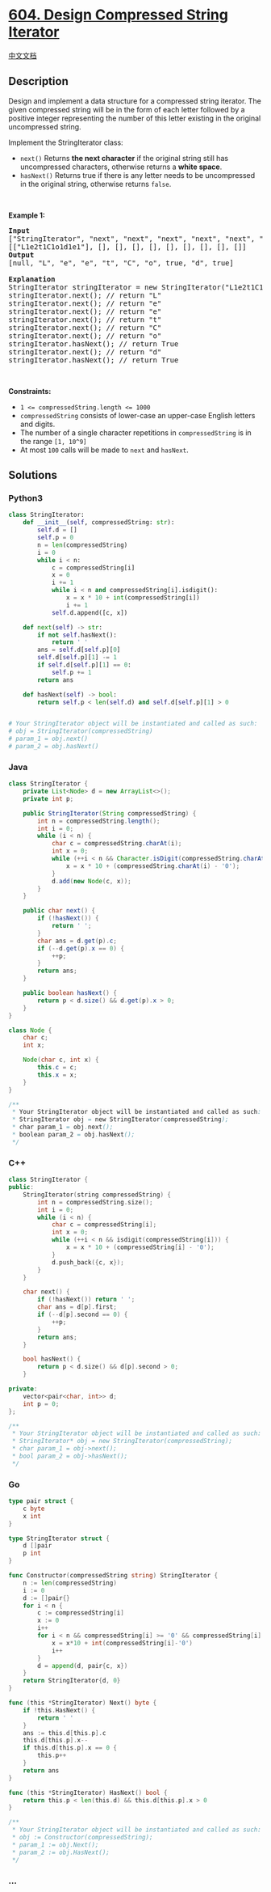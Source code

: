 # [604. Design Compressed String Iterator](https://leetcode.com/problems/design-compressed-string-iterator)

[中文文档](/solution/0600-0699/0604.Design%20Compressed%20String%20Iterator/README.md)

## Description

<p>Design and implement a data structure for a compressed string iterator. The given compressed string will be in the form of each letter followed by a positive integer representing the number of this letter existing in the original uncompressed string.</p>

<p>Implement the&nbsp;StringIterator class:</p>

<ul>
	<li><code>next()</code>&nbsp;Returns <strong>the next character</strong> if the original string still has uncompressed characters, otherwise returns a <strong>white space</strong>.</li>
	<li><code>hasNext()</code>&nbsp;Returns true if&nbsp;there is any letter needs to be uncompressed in the original string, otherwise returns <code>false</code>.</li>
</ul>

<p>&nbsp;</p>
<p><strong class="example">Example 1:</strong></p>

<pre>
<strong>Input</strong>
[&quot;StringIterator&quot;, &quot;next&quot;, &quot;next&quot;, &quot;next&quot;, &quot;next&quot;, &quot;next&quot;, &quot;next&quot;, &quot;hasNext&quot;, &quot;next&quot;, &quot;hasNext&quot;]
[[&quot;L1e2t1C1o1d1e1&quot;], [], [], [], [], [], [], [], [], []]
<strong>Output</strong>
[null, &quot;L&quot;, &quot;e&quot;, &quot;e&quot;, &quot;t&quot;, &quot;C&quot;, &quot;o&quot;, true, &quot;d&quot;, true]

<strong>Explanation</strong>
StringIterator stringIterator = new StringIterator(&quot;L1e2t1C1o1d1e1&quot;);
stringIterator.next(); // return &quot;L&quot;
stringIterator.next(); // return &quot;e&quot;
stringIterator.next(); // return &quot;e&quot;
stringIterator.next(); // return &quot;t&quot;
stringIterator.next(); // return &quot;C&quot;
stringIterator.next(); // return &quot;o&quot;
stringIterator.hasNext(); // return True
stringIterator.next(); // return &quot;d&quot;
stringIterator.hasNext(); // return True
</pre>

<p>&nbsp;</p>
<p><strong>Constraints:</strong></p>

<ul>
	<li><code>1 &lt;=&nbsp;compressedString.length &lt;= 1000</code></li>
	<li><code>compressedString</code> consists of lower-case an upper-case English letters and digits.</li>
	<li>The number of a single character repetitions in&nbsp;<code>compressedString</code> is in the range <code>[1, 10^9]</code></li>
	<li>At most <code>100</code> calls will be made to <code>next</code> and <code>hasNext</code>.</li>
</ul>

## Solutions

<!-- tabs:start -->

### **Python3**

```python
class StringIterator:
    def __init__(self, compressedString: str):
        self.d = []
        self.p = 0
        n = len(compressedString)
        i = 0
        while i < n:
            c = compressedString[i]
            x = 0
            i += 1
            while i < n and compressedString[i].isdigit():
                x = x * 10 + int(compressedString[i])
                i += 1
            self.d.append([c, x])

    def next(self) -> str:
        if not self.hasNext():
            return ' '
        ans = self.d[self.p][0]
        self.d[self.p][1] -= 1
        if self.d[self.p][1] == 0:
            self.p += 1
        return ans

    def hasNext(self) -> bool:
        return self.p < len(self.d) and self.d[self.p][1] > 0


# Your StringIterator object will be instantiated and called as such:
# obj = StringIterator(compressedString)
# param_1 = obj.next()
# param_2 = obj.hasNext()
```

### **Java**

```java
class StringIterator {
    private List<Node> d = new ArrayList<>();
    private int p;

    public StringIterator(String compressedString) {
        int n = compressedString.length();
        int i = 0;
        while (i < n) {
            char c = compressedString.charAt(i);
            int x = 0;
            while (++i < n && Character.isDigit(compressedString.charAt(i))) {
                x = x * 10 + (compressedString.charAt(i) - '0');
            }
            d.add(new Node(c, x));
        }
    }

    public char next() {
        if (!hasNext()) {
            return ' ';
        }
        char ans = d.get(p).c;
        if (--d.get(p).x == 0) {
            ++p;
        }
        return ans;
    }

    public boolean hasNext() {
        return p < d.size() && d.get(p).x > 0;
    }
}

class Node {
    char c;
    int x;

    Node(char c, int x) {
        this.c = c;
        this.x = x;
    }
}

/**
 * Your StringIterator object will be instantiated and called as such:
 * StringIterator obj = new StringIterator(compressedString);
 * char param_1 = obj.next();
 * boolean param_2 = obj.hasNext();
 */
```

### **C++**

```cpp
class StringIterator {
public:
    StringIterator(string compressedString) {
        int n = compressedString.size();
        int i = 0;
        while (i < n) {
            char c = compressedString[i];
            int x = 0;
            while (++i < n && isdigit(compressedString[i])) {
                x = x * 10 + (compressedString[i] - '0');
            }
            d.push_back({c, x});
        }
    }

    char next() {
        if (!hasNext()) return ' ';
        char ans = d[p].first;
        if (--d[p].second == 0) {
            ++p;
        }
        return ans;
    }

    bool hasNext() {
        return p < d.size() && d[p].second > 0;
    }

private:
    vector<pair<char, int>> d;
    int p = 0;
};

/**
 * Your StringIterator object will be instantiated and called as such:
 * StringIterator* obj = new StringIterator(compressedString);
 * char param_1 = obj->next();
 * bool param_2 = obj->hasNext();
 */
```

### **Go**

```go
type pair struct {
	c byte
	x int
}

type StringIterator struct {
	d []pair
	p int
}

func Constructor(compressedString string) StringIterator {
	n := len(compressedString)
	i := 0
	d := []pair{}
	for i < n {
		c := compressedString[i]
		x := 0
		i++
		for i < n && compressedString[i] >= '0' && compressedString[i] <= '9' {
			x = x*10 + int(compressedString[i]-'0')
			i++
		}
		d = append(d, pair{c, x})
	}
	return StringIterator{d, 0}
}

func (this *StringIterator) Next() byte {
	if !this.HasNext() {
		return ' '
	}
	ans := this.d[this.p].c
	this.d[this.p].x--
	if this.d[this.p].x == 0 {
		this.p++
	}
	return ans
}

func (this *StringIterator) HasNext() bool {
	return this.p < len(this.d) && this.d[this.p].x > 0
}

/**
 * Your StringIterator object will be instantiated and called as such:
 * obj := Constructor(compressedString);
 * param_1 := obj.Next();
 * param_2 := obj.HasNext();
 */
```

### **...**

```

```

<!-- tabs:end -->
